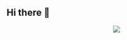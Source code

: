 ## Hi there 👋

<!--
**yejong24049/yejong24049** is a ✨ _special_ ✨ repository because its `README.md` (this file) appears on your GitHub profile.

Here are some ideas to get you started:

- 🔭 I’m currently working on ...
- 🌱 I’m currently learning ...
- 👯 I’m looking to collaborate on ...
- 🤔 I’m looking for help with ...
- 💬 Ask me about ...
- 📫 How to reach me: ...
- 😄 Pronouns: ...
- ⚡ Fun fact: ...
-->
<div align="center">
  <img src="[https://github.com/oka1313/oka1313/assets/101691440/92118a53-c5b6-40bc-b130-bf8c398d7b51](https://cdn.discordapp.com/attachments/1216021384753582221/1280471661711196292/-_.gif?ex=66d833aa&is=66d6e22a&hm=3292bf65136cda7175a3c7384637210ddb38b56165020754af2e6135ac163f0f&)" />
</div>
